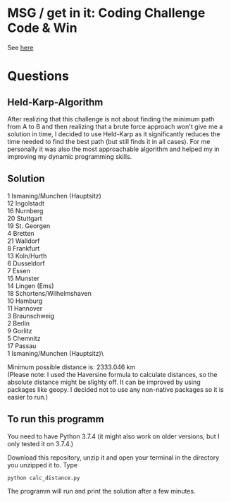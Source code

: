 # MSG / get in it: Coding Challenge Code & Win
See [here](https://www.get-in-it.de/coding-challenge)

# Questions
## Held-Karp-Algorithm
After realizing that this challenge is not about finding the minimum path from A to B and then realizing
that a brute force approach won't give me a solution in time, I decided to use Held-Karp as it 
significantly reduces the time needed to find the best path (but still finds it in all cases). 
For me personally it was also the most approachable algorithm and helped my in improving my dynamic programming skills. 

## Solution
1 Ismaning/Munchen (Hauptsitz)\
12 Ingolstadt\
16 Nurnberg\
20 Stuttgart\
19 St. Georgen\
4 Bretten\
21 Walldorf\
8 Frankfurt\
13 Koln/Hurth\
6 Dusseldorf\
7 Essen\
15 Munster\
14 Lingen (Ems)\
18 Schortens/Wilhelmshaven\
10 Hamburg\
11 Hannover\
3 Braunschweig\
2 Berlin\
9 Gorlitz\
5 Chemnitz\
17 Passau\
1 Ismaning/Munchen (Hauptsitz)\

Minimum possible distance is: 2333.046 km\
(Please note: I used the Haversine formula to calculate distances, so the absolute distance might be slighty off. It can be
improved by using packages like geopy. I decided not to use any non-native packages so it is easier to run.)

## To run this programm 
You need to have Python 3.7.4 (it might also work on older versions, but I only tested it on 3.7.4.)

Download this repository, unzip it and open your terminal in the directory you unzipped it to. 
Type 
```
python calc_distance.py
```

The programm will run and print the solution after a few minutes. 









